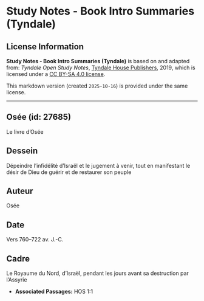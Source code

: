 # Study Notes - Book Intro Summaries (Tyndale)

## License Information

**Study Notes - Book Intro Summaries (Tyndale)** is based on and adapted from: _Tyndale Open Study Notes_, [Tyndale House Publishers](https://tyndaleopenresources.com/), 2019, which is licensed under a [CC BY-SA 4.0 license](https://creativecommons.org/licenses/by-sa/4.0/legalcode.en).

This markdown version (created `2025-10-16`) is provided under the same license.



--------------------------------

## Osée (id: 27685)

Le livre d’Osée

Dessein
-------

Dépeindre l’infidélité d’Israël et le jugement à venir, tout en manifestant le désir de Dieu de guérir et de restaurer son peuple

Auteur
------

Osée

Date
----

Vers 760–722 av. J.\-C.

Cadre
-----

Le Royaume du Nord, d’Israël, pendant les jours avant sa destruction par l’Assyrie

* **Associated Passages:** HOS 1:1

